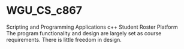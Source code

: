 # WGU_CS_c867
Scripting and Programming Applications
c++ Student Roster Platform  
The program functionality and design are largely set as course requirements.  There is little freedom in design.
